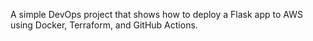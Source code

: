 A simple DevOps project that shows how to deploy a Flask app to AWS using Docker, Terraform, and GitHub Actions.
